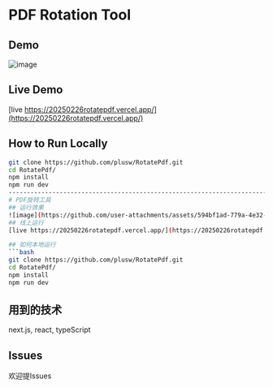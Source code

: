 # PDF Rotation Tool
## Demo
![image](https://github.com/user-attachments/assets/594bf1ad-779a-4e32-9c15-1dfcf30fc9a2)

## Live Demo
[live https://20250226rotatepdf.vercel.app/](https://20250226rotatepdf.vercel.app/)

## How to Run Locally
```bash
git clone https://github.com/plusw/RotatePdf.git
cd RotatePdf/
npm install
npm run dev
---------------------------------------------------------------------------------------Chinese
# PDF旋转工具
## 运行效果
![image](https://github.com/user-attachments/assets/594bf1ad-779a-4e32-9c15-1dfcf30fc9a2)
## 线上运行
[live https://20250226rotatepdf.vercel.app/](https://20250226rotatepdf.vercel.app/)

## 如何本地运行
```bash
git clone https://github.com/plusw/RotatePdf.git
cd RotatePdf/
npm install
npm run dev
```
## 用到的技术
next.js, 
react, 
typeScript
## Issues
欢迎提Issues

